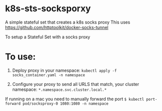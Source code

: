 # k8s-sts-socksporxy
A simple stateful set that creates a k8s socks proxy 
This uses https://github.com/httptoolkit/docker-socks-tunnel

To setup a Stateful Set with a socks proxy

# To use:

1. Deploy proxy in your namespace:
`kubectl apply -f socks_container.yaml -n namespace`

2. Configure your proxy to send all URLS that match, your cluster namespace:
 `*.namespace.svc.cluster.local.*`

 If running on a mac you need to manually forward the port
 `$ kubectl port-forward pod/socksproxy-0 1080:1080 -n namespace`
